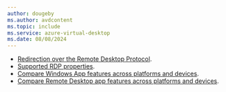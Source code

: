 ```yaml
---
author: dougeby
ms.author: avdcontent
ms.topic: include
ms.service: azure-virtual-desktop
ms.date: 08/08/2024
---
```


- [Redirection over the Remote Desktop Protocol](../redirection-remote-desktop-protocol.md).
- [Supported RDP properties](../rdp-properties.md).
- [Compare Windows App features across platforms and devices](/windows-app/compare-platforms-features#redirection).
- [Compare Remote Desktop app features across platforms and devices](../compare-remote-desktop-clients.md#redirection).